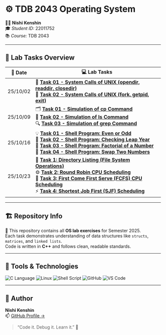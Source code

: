 # ⚙️ TDB 2043 Operating System

👨‍💻 **Nishi Kenshin**  
🎓 *Student ID:* 22011752  
📚 *Course:* TDB 2043 

---

## 🧪 Lab Tasks Overview

| 📅 **Date** | 💻 **Lab Tasks** |
|-------------|------------------|
| 25/10/02 | 🧩 [**Task 01 - System Calls of UNIX (opendir, readdir, closedir)**](https://github.com/n1shikenshin/TDB2043_OS/blob/main/25_10_02/task1.cpp)<br>🔧 [**Task 02 - System Calls of UNIX (fork, getpid, exit)**](https://github.com/n1shikenshin/TDB2043_OS/blob/main/25_10_02/task2.cpp) |
| 25/10/09 | 🗂️ [**Task 01 - Simulation of cp Command**](https://github.com/n1shikenshin/TDB2043_OS/blob/main/25_10_09/task1.cpp)<br>📁 [**Task 02 - Simulation of ls Command**](https://github.com/n1shikenshin/TDB2043_OS/blob/main/25_10_09/task2.cpp)<br>🔍 [**Task 03 - Simulation of grep Command**](https://github.com/n1shikenshin/TDB2043_OS/blob/main/25_10_09/task3.cpp) |
| 25/10/16 | 💡 [**Task 01 - Shell Program: Even or Odd**](https://github.com/n1shikenshin/TDB2043_OS/blob/main/25_10_16/task1.sh)<br>🌙 [**Task 02 - Shell Program: Checking Leap Year**](https://github.com/n1shikenshin/TDB2043_OS/blob/main/25_10_16/task2.sh)<br>🧮 [**Task 03 - Shell Program: Factorial of a Number**](https://github.com/n1shikenshin/TDB2043_OS/blob/main/25_10_16/task3.sh)<br>🔁 [**Task 04 - Shell Program: Swap Two Numbers**](https://github.com/n1shikenshin/TDB2043_OS/blob/main/25_10_16/task4.sh) |
| 25/10/23 | 🧩 [**Task 1: Directory Listing (File System Operations)**](https://github.com/n1shikenshin/TDB2043_OS/blob/main/25_10_23/task1.c)<br>⚙️ [**Task 2: Round Robin CPU Scheduling**](https://github.com/n1shikenshin/TDB2043_OS/blob/main/25_10_23/task2.c)<br>🧮 [**Task 3: First Come First Serve (FCFS) CPU Scheduling**](https://github.com/n1shikenshin/TDB2043_OS/blob/main/25_10_23/task3.c)<br>⚡ [**Task 4: Shortest Job First (SJF) Scheduling**](https://github.com/n1shikenshin/TDB2043_OS/blob/main/25_10_23/task4.c) |

---

## 🏗️ Repository Info

🚀 This repository contains all **OS lab exercises** for Semester 2025.  
Each task demonstrates understanding of data structures like `structs`, `matrices`, and `linked lists`.  
Code is written in **C++** and follows clean, readable standards.

---

## 🧰 Tools & Technologies

![C Language](https://img.shields.io/badge/C%20Language-00599C?style=for-the-badge&logo=c&logoColor=white)
![Linux](https://img.shields.io/badge/Linux-FCC624?style=for-the-badge&logo=linux&logoColor=black)
![Shell Script](https://img.shields.io/badge/Shell%20Script-4EAA25?style=for-the-badge&logo=gnu-bash&logoColor=white)
![GitHub](https://img.shields.io/badge/GitHub-181717?style=for-the-badge&logo=github)
![VS Code](https://img.shields.io/badge/VS%20Code-007ACC?style=for-the-badge&logo=visualstudiocode)


---

## 🌟 Author
**Nishi Kenshin**  
📫 [GitHub Profile →](https://github.com/n1shikenshin)

> “Code it. Debug it. Learn it.” 🧠
